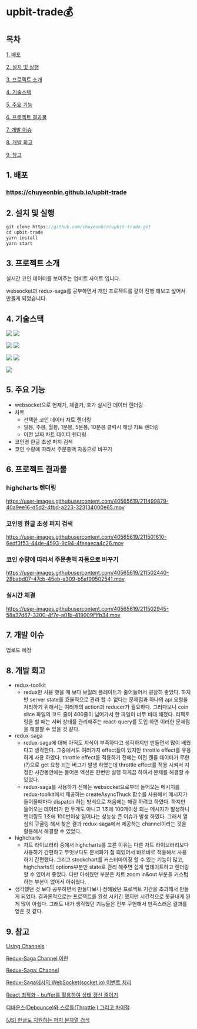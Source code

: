 # upbit-trade💰
## 목차
[1. 배포](#1-배포)

[2. 설치 및 실행](#2-설치-및-실행)

[3. 프로젝트 소개](#3-프로젝트-소개)

[4. 기술스택](#4-기술스택)

[5. 주요 기능](#5-주요-기능)

[6. 프로젝트 결과물](#6-프로젝트-결과물)

[7. 개발 이슈](#7-개발-이슈)

[8. 개발 회고](#8-개발-회고)

[9. 참고](#9-참고)

## 1. 배포
### https://chuyeonbin.github.io/upbit-trade

## 2. 설치 및 실행
```jsx
git clone https://github.com/chuyeonbin/upbit-trade.git
cd upbit-trade
yarn install
yarn start
```

## 3. 프로젝트 소개

<p>실시간 코인 데이터를 보여주는 업비트 사이트 입니다.</p>
<p>websocket과 redux-saga를 공부하면서 개인 프로젝트를 같이 진행 해보고 싶어서 만들게 되었습니다.</p>

## 4. 기술스택
<img src=https://img.shields.io/badge/Typescript-v4.4.2-3178C6 /> <img src=https://img.shields.io/badge/React-v18.2.0-61DAFB /> 

<img src=https://img.shields.io/badge/redux_toolkit-v1.8.5-764ABC /> <img src=https://img.shields.io/badge/redux_saga-v1.2.1-999999 /> 

<img src=https://img.shields.io/badge/styled_components-v5.3.5-DB7093 /> <img src=https://img.shields.io/badge/material_ui-v5.10.8-007FFF /> 

<img src=https://img.shields.io/badge/highcharts-v10.3.1-EE672F />

## 5. 주요 기능
* websocket으로 현재가, 체결가, 호가 실시간 데이터 렌더링
* 차트
  * 선택한 코인 데이터 차트 렌더링
  * 일봉, 주봉, 월봉, 1분봉, 5분봉, 10분봉 클릭시 해당 차트 렌더링
  * 이전 날짜 차트 데이터 렌더링
* 코인명 한글 초성 퍼지 검색
* 코인 수량에 따라서 주문총액 자동으로 바꾸기

## 6. 프로젝트 결과물

### highcharts 렌더링
https://user-images.githubusercontent.com/40565619/211499879-40a9ee16-d5d2-4fbd-a223-323134000e65.mov
### 코인명 한글 초성 퍼지 검색
https://user-images.githubusercontent.com/40565619/211501610-6edf3f53-44de-4593-9c94-4feeaeca4c26.mov
### 코인 수량에 따라서 주문총액 자동으로 바꾸기
https://user-images.githubusercontent.com/40565619/211502440-28babd07-47cb-45eb-a309-b5af99502541.mov
### 실시간 체결
https://user-images.githubusercontent.com/40565619/211502945-58a37d67-3200-4f7e-a01b-419009f1fb34.mov

## 7. 개발 이슈
업로드 예정

## 8. 개발 회고
* redux-toolkit
  * redux만 사용 했을 때 보다 보일러 플레이트가 줄어들어서 굉장히 좋았다. 하지만 server state를 효율적으로 관리 할 수 없다는 문제점과 하나의 api 요청을 처리하기 위해서는 여러개의 action과 reducer가 필요하다. 그러다보니 coin slice 파일의 코드 줄이 400줄이 넘어가서 한 파일이 너무 비대 해졌다. 리팩토링을 할 때는 서버 상태를 관리해주는 react-query를 도입 하면 이러한 문제점을 해결할 수 있을 것 같다.
* redux-saga
  * redux-saga에 대해 아직도 지식이 부족하다고 생각하지만 만들면서 많이 배웠다고 생각한다. 그중에서도 여러가지 effect들이 있지만 throttle effect를 유용하게 사용 하였다.
    throttle effect를 적용하기 전에는 이전 캔들 데이터가 무한(?)으로 get 요청 되는 버그가 발생 하였는데 throttle effect를 적용 시켜서 지정한 시간동안에는 들어온 액션은 한번만 실행 하게끔 하여서 문제를     해결할 수 있었다.
  * redux-saga를 사용하기 전에는 websocket으로부터 들어오는 메시지를 redux-toolkit에서 제공하는 createAsyncThuck 함수를 사용해서 메시지가 들어올때마다 dispatch 하는 방식으로 처음에는 해결 하려고 하였다. 하지만 들어오는 데이터가 한 두개도 아니고 1초에 100개이상 되는 메시지가 발생하니 렌더링도 1초에 100번이상 일어나는 성능상 큰 이슈가 발생 하였다. 그래서 열심히 구글링 해서 찾은 결과 redux-saga에서 제공하는 channel이라는 것을 활용해서 해결할 수 있었다.
* highcharts
  * 차트 라이브러리 중에서 highcharts를 고른 이유는 다른 차트 라이브러리보다 사용하기 간편하고 무엇보다도 문서화가 잘 되있어서 바로바로 적용해서 사용하기 간편했다. 그리고 stockchart를 커스터마이징 할 수 있는 기능이 많고, highcharts의 options부분만 state로 관리 해주면 쉽게 업데이트하고 렌더링 할 수 있어서 좋았다. 다만 아쉬웠던 부분은 차트 zoom in&out 부분을 커스텀하는 부분이 없어서 아쉬웠다.
* 생각했던 것 보다 공부하면서 만들다보니 정해놨던 프로젝트 기간을 초과해서 만들게 되었다. 결과론적으로는 프로젝트를 완성 시키긴 했지만 시간적으로 못끝내게 된게 많이 아쉽다. 그래도 내가 생각했던 기능들은 전부 구현해서 만족스러운 결과를 얻은 것 같다. 

## 9. 참고
[Using Channels](https://redux-saga.js.org/docs/advanced/Channels/)

[Redux-Saga Channel 이란](https://uzihoon.com/post/af9b4d60-7d39-11ea-8fbc-1767c42620cf)

[Redux-Saga: Channel](https://ui.toast.com/posts/ko_20180316)

[Redux-Saga에서의 WebSocket(socket.io) 이벤트 처리](https://meetup.nhncloud.com/posts/114)

[React 최적화 - buffer를 활용하여 상태 갱신 줄이기](https://velog.io/@seongkyun/React-%EC%B5%9C%EC%A0%81%ED%99%94-buffer%EB%A5%BC-%ED%99%9C%EC%9A%A9%ED%95%98%EC%97%AC-%EC%83%81%ED%83%9C-%EA%B0%B1%EC%8B%A0-%EC%A4%84%EC%9D%B4%EA%B8%B0)

[디바운스(Debounce)와 스로틀(Throttle ) 그리고 차이점](https://webclub.tistory.com/607)

[[JS] 한글도 지원하는 퍼지 문자열 검색](https://taegon.kim/archives/9919)

